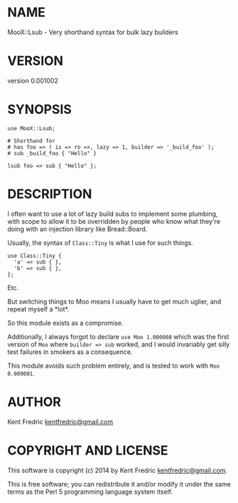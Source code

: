 # NAME

MooX::Lsub - Very shorthand syntax for bulk lazy builders

# VERSION

version 0.001002

# SYNOPSIS

    use MooX::Lsub;

    # Shorthand for
    # has foo => ( is => ro =>, lazy => 1, builder => '_build_foo' );
    # sub _build_foo { "Hello" }

    lsub foo => sub { "Hello" };

# DESCRIPTION

I often want to use a lot of lazy build subs to implement some plumbing, with scope to allow
it to be overridden by people who know what they're doing with an injection library like Bread::Board.

Usually, the syntax of `Class::Tiny` is what I use for such things.

    use Class::Tiny {
      'a' => sub { },
      'b' => sub { },
    };

Etc.

But switching things to Moo means I usually have to get much uglier, and repeat myself a \*lot\*.

So this module exists as a compromise.

Additionally, I always forgot to declare `use Moo 1.000008` which was the first version of `Moo` where
`builder => sub` worked, and I would invariably get silly test failures in smokers as a consequence.

This module avoids such problem entirely, and is tested to work with `Moo 0.009001`.

# AUTHOR

Kent Fredric <kentfredric@gmail.com>

# COPYRIGHT AND LICENSE

This software is copyright (c) 2014 by Kent Fredric <kentfredric@gmail.com>.

This is free software; you can redistribute it and/or modify it under
the same terms as the Perl 5 programming language system itself.
